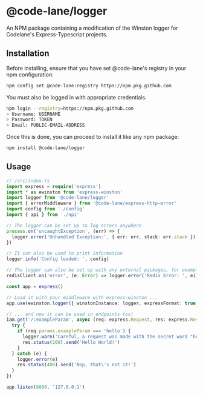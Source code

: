# @code-lane/logger
An NPM package containing a modification of the Winston logger for Codelane's Express-Typescript projects.

## Installation
Before installing, ensure that you have set @code-lane's registry in your npm configuration:
```bash
npm config set @code-lane:registry https://npm.pkg.github.com
```

You must also be logged in with appropriate credentials.
```bash
npm login --registry=https://npm.pkg.github.com
> Username: USERNAME
> Password: TOKEN
> Email: PUBLIC-EMAIL-ADDRESS
```

Once this is done, you can proceed to install it like any npm package:
```bash
npm install @code-lane/logger
```

## Usage
```typescript
// /src/index.ts
import express = require('express')
import * as ewinston from 'express-winston'
import logger from '@code-lane/logger'
import { errorMiddleware } from '@code-lane/express-http-error'
import config from './config'
import { api } from './api'

// The logger can be set up to log errors anywhere
process.on('uncaughtException', (err) => {
  logger.error('Unhandled Exception:', { err: err, stack: err.stack })
})

// It can also be used to print information
logger.info('Config loaded: ', config)

// The logger can also be set up with any external packages, for example redis
redisClient.on('error', (e: Error) => logger.error('Redis Error: ', e)) 

const app = express()

// Load it with your middleware with express-winston ...
app.use(ewinston.logger({ winstonInstance: logger, expressFormat: true }))

// ... and now it can be used in endpoints too!
iam.get('/:exampleParam', async (req: express.Request, res: express.Response) => {
  try {
    if (req.params.exampleParam === 'hello') {
      logger.warn('Careful, a request was made with the secret word "hello"!')
      res.status(200).send('Hello World!')
    }
  } catch (e) {
    logger.error(e)
    res.status(400).send('Nop, that\'s not it!')
  }
})

app.listen(8080, '127.0.0.1')

```
